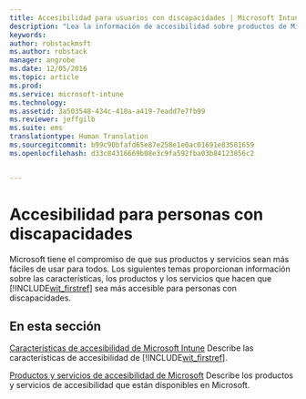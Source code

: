 ```yaml
---
title: Accesibilidad para usuarios con discapacidades | Microsoft Intune
description: "Lea la información de accesibilidad sobre productos de Microsoft."
keywords: 
author: robstackmsft
ms.author: robstack
manager: angrobe
ms.date: 12/05/2016
ms.topic: article
ms.prod: 
ms.service: microsoft-intune
ms.technology: 
ms.assetid: 3a503548-434c-410a-a419-7eadd7e7fb99
ms.reviewer: jeffgilb
ms.suite: ems
translationtype: Human Translation
ms.sourcegitcommit: b99c90bfafd65e87e258e1e0ac01691e83581659
ms.openlocfilehash: d33c84316669b08e3c9fa592fba03b84123856c2


---
```


# <a name="accessibility-for-people-with-disabilities"></a>Accesibilidad para personas con discapacidades
Microsoft tiene el compromiso de que sus productos y servicios sean más fáciles de usar para todos. Los siguientes temas proporcionan información sobre las características, los productos y los servicios que hacen que [!INCLUDE[wit_firstref](./includes/wit_firstref_md.md)] sea más accesible para personas con discapacidades.

## <a name="in-this-section"></a>En esta sección
[Características de accesibilidad de Microsoft Intune](accessibility-features-of-microsoft-intune.md) Describe las características de accesibilidad de [!INCLUDE[wit_firstref](./includes/wit_firstref_md.md)].

[Productos y servicios de accesibilidad de Microsoft](accessibility-products-and-services-from-microsoft.md) Describe los productos y servicios de accesibilidad que están disponibles en Microsoft.



<!--HONumber=Dec16_HO1-->


